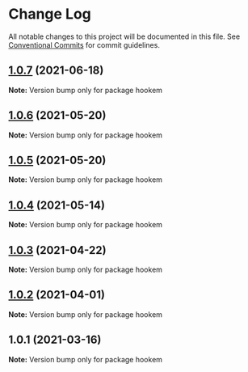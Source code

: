 # Change Log

All notable changes to this project will be documented in this file.
See [Conventional Commits](https://conventionalcommits.org) for commit guidelines.

## [1.0.7](https://github.com/4Catalyzer/cli/compare/hookem@1.0.6...hookem@1.0.7) (2021-06-18)

**Note:** Version bump only for package hookem





## [1.0.6](https://github.com/4Catalyzer/cli/compare/hookem@1.0.5...hookem@1.0.6) (2021-05-20)

**Note:** Version bump only for package hookem





## [1.0.5](https://github.com/4Catalyzer/cli/compare/hookem@1.0.4...hookem@1.0.5) (2021-05-20)

**Note:** Version bump only for package hookem





## [1.0.4](https://github.com/4Catalyzer/cli/compare/hookem@1.0.3...hookem@1.0.4) (2021-05-14)

**Note:** Version bump only for package hookem





## [1.0.3](https://github.com/4Catalyzer/cli/compare/hookem@1.0.2...hookem@1.0.3) (2021-04-22)

**Note:** Version bump only for package hookem





## [1.0.2](https://github.com/4Catalyzer/cli/compare/hookem@1.0.1...hookem@1.0.2) (2021-04-01)

**Note:** Version bump only for package hookem





## 1.0.1 (2021-03-16)

**Note:** Version bump only for package hookem
